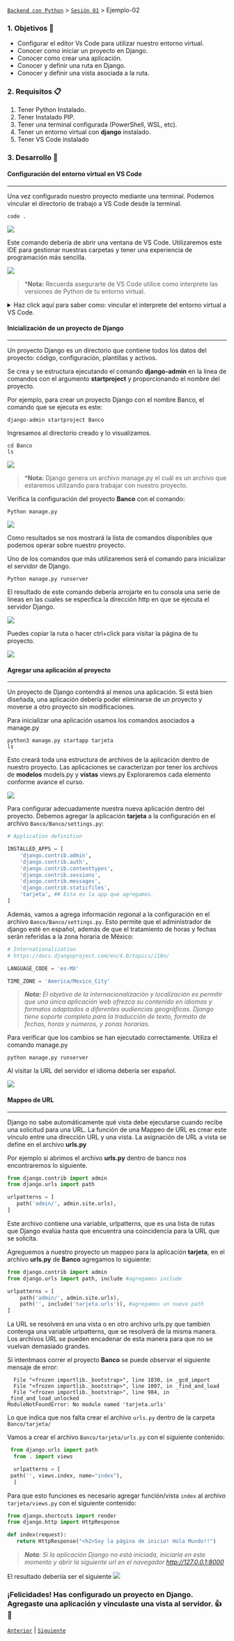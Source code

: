 
[`Backend con Python`](../../Readme.md) > [`Sesión 01`](../Readme.md) > Ejemplo-02

### 1. Objetivos :dart:

- Configurar el editor Vs Code para utilizar nuestro entorno virtual.
- Conocer como iniciar un proyecto en Django.
- Conocer como crear una aplicación.
- Conocer y definir una ruta en Django.
- Conocer y definir una vista asociada a la ruta.

### 2. Requisitos :clipboard:

1. Tener Python Instalado.
2. Tener Instalado PIP.
3. Tener una terminal configurada (PowerShell, WSL, etc).
4. Tener un entorno virtual con __django__ instalado.
5. Tener VS Code instalado


### 3. Desarrollo :rocket:


#### Configuración del entorno virtual en VS Code
***
Una vez configurado nuestro proyecto mediante una terminal. Podemos vincular el directorio de trabajo a VS Code desde la terminal.

```
code .
```
   ![](img/Ejemplo2_1.jpg)

Este comando debería de abrir una ventana de VS Code. Utilizaremos este IDE para gestionar nuestras carpetas y tener una experiencia de programación más sencilla.

   ![](img/Ejemplo2_2.jpg)

   >*__Nota:__ Recuerda asegurarte de VS Code utilice como interprete las versiones de Python de tu entorno virtual.

<details><summary>Haz click aquí para saber como: vincular el interprete del entorno virtual a VS Code.</summary>
<p>
Para poder utilizar VS Code el indicador en la esquina inferior derecha debe de mostrar como activo el interprete con el nombre tu entorno virtual.

![](img/Ejemplo2_3.jpg)

En caso de que esto no sea asi puedes seleccionar el ejecutable directamente. Presiona __Ctrl+Shift+P__ para abrir el menú de selección de interprete.

![](img/Ejemplo2_4.jpg)

Haz click en el boton __Enter interpreter path__ y dirigete a la carpeta de Scripts (Windows) para seleccionar tu ejecutable de Python o a la carpeta bin en sistemas UNIX.
</p>
</details>

#### Inicialización de un proyecto de Django
***

Un proyecto Django es un directorio que contiene todos los datos del proyecto: código, configuración, plantillas y activos.

Se crea y se estructura ejecutando el comando __django-admin__ en la línea de comandos con el argumento __startproject__ y proporcionando el nombre del proyecto.

Por ejemplo, para crear un proyecto Django con el nombre Banco, el comando que se ejecuta es este:

   ```console
   django-admin startproject Banco
   ```
Ingresamos al directorio creado y lo visualizamos.

   ```console
   cd Banco
   ls
   ```

   ![](img/Ejemplo2_8.jpg)

   >*__Nota:__ Django genera un archivo manage.py el cuál es un archivo que estaremos utilizando para trabajar con nuestro proyecto.

Verifica la configuración del proyecto __Banco__ con el comando:

   ```console
   Python manage.py
   ```
![](img/Ejemplo2_8.jpg)

Como resultados se nos mostrará la lista de comandos disponibles que podemos operar sobre nuestro proyecto.

Uno de los comandos que más utilizaremos será el comando para inicializar el servidor de Django.

   ```console
   Python manage.py runserver
   ```
El resultado de este comando debería arrojarte en tu consola una serie de lineas en las cuales se especfica la dirección http en que se ejecuta el servidor Django.

![](img/Ejemplo2_9.jpg)

Puedes copiar la ruta o hacer ctrl+click para visitar la página de tu proyecto.

![](img/Ejemplo2_10.jpg)

#### Agregar una aplicación al proyecto
***
Un proyecto de Django contendrá al menos una aplicación. Si está bien diseñada, una aplicación debería poder eliminarse de un proyecto y moverse a otro proyecto sin modificaciones.

Para inicializar una aplicación usamos los comandos asociados a manage.py

   ```console
   python3 manage.py startapp tarjeta
   ls
   ```
Esto creará toda una estructura de archivos de la aplicación dentro de nuestro proyecto. Las aplicaciones se caracterizan por tener los archivos de __modelos__ models.py y __vistas__ views.py Exploraremos cada elemento conforme avance el curso.

   ![](img/Ejemplo2_11.jpg)

Para configurar adecuadamente nuestra nueva aplicación dentro del proyecto. Debemos agregar la aplicación __tarjeta__ a la configuración en el archivo `Banco/Banco/settings.py`:

   ```python
   # Application definition

   INSTALLED_APPS = [
       'django.contrib.admin',
       'django.contrib.auth',
       'django.contrib.contenttypes',
       'django.contrib.sessions',
       'django.contrib.messages',
       'django.contrib.staticfiles',
       'tarjeta', ## Esta es la app que agregamos.
   ]
   ```
Además, vamos a agrega información regional a la configuración en el archivo `Banco/Banco/settings.py`. Esto permite que el administrador de django esté en español, además de que el tratamiento de horas y fechas serán referidas a la zona horaria de México:

   ```python
   # Internationalization
   # https://docs.djangoproject.com/en/4.0/topics/i18n/

   LANGUAGE_CODE = 'es-MX'

   TIME_ZONE = 'America/Mexico_City'
   ```
> *__Nota:__ El objetivo de la internacionalización y localización es permitir que una única aplicación web ofrezca su contenido en idiomas y formatos adaptados a diferentes audiencias geográficas. Django tiene soporte completo para la traducción de texto, formato de fechas, horas y números, y zonas horarias.*

Para verificar que los cambios se han ejecutado correctamente. Utiliza el comando manage.py

```console
python manage.py runserver
```
Al visitar la URL del servidor el idioma debería ser español.

   ![](img/Ejemplo2_12.jpg)


#### Mappeo de URL
***

Django no sabe automáticamente qué vista debe ejecutarse cuando recibe una solicitud para una URL. La función de una Mappeo de URL es crear este vínculo entre una dirección URL y una vista. La asignación de URL a vista se define en el archivo __urls.py__

Por ejemplo si abrimos el archivo __urls.py__ dentro de banco nos encontraremos lo siguiente.

   ```python
   from django.contrib import admin
   from django.urls import path

   urlpatterns = [
      path('admin/', admin.site.urls),
   ]
   ```
Este archivo contiene una variable, urlpatterns, que es una lista de rutas que Django evalúa  hasta que encuentra una coincidencia para la URL que se solicita.

Agreguemos a nuestro proyecto un mappeo para la aplicación __tarjeta__, en el archivo __urls.py__ de __Banco__ agregamos lo siguiente:

```python
from django.contrib import admin
from django.urls import path, include #agregamos include

urlpatterns = [
    path('admin/', admin.site.urls),
    path('', include('tarjeta.urls')), #agregamos un nuevo path
]

```
La URL se resolverá en una vista o en otro archivo urls.py que también contenga una variable urlpatterns, que se resolverá de la misma manera. Los archivos URL se pueden encadenar de esta manera para que no se vuelvan demasiado grandes.

Si intentmaos correr el proyecto __Banco__ se puede observar el siguiente mensaje de error:

```
  File "<frozen importlib._bootstrap>", line 1030, in _gcd_import
  File "<frozen importlib._bootstrap>", line 1007, in _find_and_load
  File "<frozen importlib._bootstrap>", line 984, in _find_and_load_unlocked
ModuleNotFoundError: No module named 'tarjeta.urls'
```
Lo que indica que nos falta crear el archivo `urls.py` dentro de la carpeta `Banco/tarjeta/`

Vamos a crear el archivo `Banco/tarjeta/urls.py` con el siguiente contenido:

   ```python
    from django.urls import path
	 from . import views

	 urlpatterns = [
    path('', views.index, name="index"),
	 ]
   ```
Para que esto funciones es necesario agregar función/vista `index` al archivo `tarjeta/views.py` con el siguiente contenido:

   ```python
   from django.shortcuts import render
   from django.http import HttpResponse

   def index(request):
      return HttpResponse("<h2>Soy la página de inicio! Hola Mundo!!")
   ```

> *__Nota__: Si la aplicación Django no está iniciada, iniciarla en este momento y abrir la siguiente url en el navegador http://127.0.0.1:8000*

El resultado deberiía ser el siguiente
   ![](img/13.png)


### ¡Felicidades! Has configurado un proyecto en Django. Agregaste una aplicación y vinculaste una vista al servidor. :+1: :1st_place_medal:


[`Anterior`](../Readme.md#Entornos-Virtuales) | [`Siguiente`](../Readme.md#arquitectura-mvt-modelviewtemplate-)
